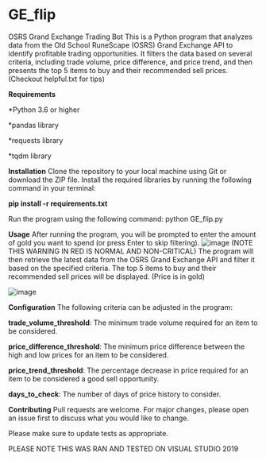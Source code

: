 # GE_flip



OSRS Grand Exchange Trading Bot
This is a Python program that analyzes data from the Old School RuneScape (OSRS) Grand Exchange API to identify profitable trading opportunities. It filters the data based on several criteria, including trade volume, price difference, and price trend, and then presents the top 5 items to buy and their recommended sell prices.
(Checkout helpful.txt for tips)



**Requirements**

*Python 3.6 or higher

*pandas library

*requests library

*tqdm library






**Installation**
Clone the repository to your local machine using Git or download the ZIP file.
Install the required libraries by running the following command in your terminal:

**pip install -r requirements.txt**

Run the program using the following command: python GE_flip.py





**Usage**
After running the program, you will be prompted to enter the amount of gold you want to spend (or press Enter to skip filtering).
![image](https://user-images.githubusercontent.com/30472756/223224483-2102b307-375a-4162-9a80-f6827c43b4bb.png)
(NOTE THIS WARNING IN RED IS NORMAL AND NON-CRITICAL)
The program will then retrieve the latest data from the OSRS Grand Exchange API and filter it based on the specified criteria.
The top 5 items to buy and their recommended sell prices will be displayed. (Price is in gold)

![image](https://user-images.githubusercontent.com/30472756/223224702-a48013e6-2a67-4405-9e74-7e1865bebaf8.png)





**Configuration**
The following criteria can be adjusted in the program:


**trade_volume_threshold**: The minimum trade volume required for an item to be considered.

**price_difference_threshold**: The minimum price difference between the high and low prices for an item to be considered.

**price_trend_threshold**: The percentage decrease in price required for an item to be considered a good sell opportunity.

**days_to_check**: The number of days of price history to consider.





**Contributing**
Pull requests are welcome. For major changes, please open an issue first to discuss what you would like to change.

Please make sure to update tests as appropriate.



PLEASE NOTE THIS WAS RAN AND TESTED ON VISUAL STUDIO 2019


